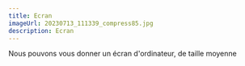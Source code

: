 ```yaml
---
title: Ecran
imageUrl: 20230713_111339_compress85.jpg
description: Ecran
---
```

Nous pouvons vous donner un écran d'ordinateur, de taille moyenne